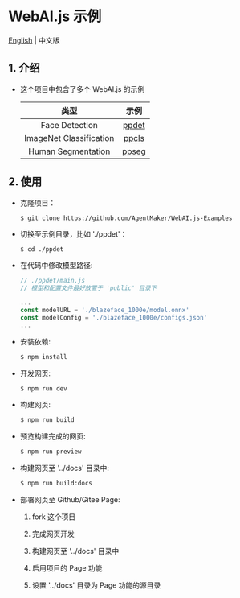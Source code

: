 # WebAI.js 示例
[English](./README.md) | 中文版

## 1. 介绍
* 这个项目中包含了多个 WebAI.js 的示例

    |类型|示例|
    |:-:|:-:|
    |Face Detection|[ppdet](./ppdet)|
    |ImageNet Classification|[ppcls](./ppcls)|
    |Human Segmentation|[ppseg](./ppseg)|

## 2. 使用
* 克隆项目：

    ```bash
    $ git clone https://github.com/AgentMaker/WebAI.js-Examples
    ```

* 切换至示例目录，比如 './ppdet'：

    ```
    $ cd ./ppdet
    ```

* 在代码中修改模型路径:

    ```js
    // ./ppdet/main.js
    // 模型和配置文件最好放置于 'public' 目录下

    ...
    const modelURL = './blazeface_1000e/model.onnx'
    const modelConfig = './blazeface_1000e/configs.json'
    ...
    ```

* 安装依赖:

    ```bash
    $ npm install
    ```

* 开发网页:

    ```bash
    $ npm run dev
    ```

* 构建网页:

    ```bash
    $ npm run build
    ```

* 预览构建完成的网页:

    ```bash
    $ npm run preview
    ```

* 构建网页至 '../docs' 目录中:

    ```bash
    $ npm run build:docs
    ```

* 部署网页至 Github/Gitee Page:

    1. fork 这个项目

    2. 完成网页开发

    3. 构建网页至 '../docs' 目录中

    4. 启用项目的 Page 功能

    5. 设置 '../docs' 目录为 Page 功能的源目录
